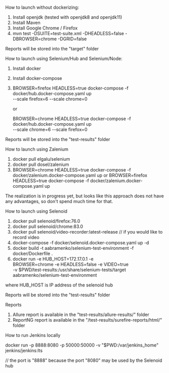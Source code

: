 How to launch without dockerizing:

1. Install openjdk (tested with openjdk8 and openjdk11)
2. Install Maven
3. Install Google Chrome / Firefox
4. mvn test -DSUITE=test-suite.xml -DHEADLESS=false -DBROWSER=chrome -DGRID=false

Reports will be stored into the "target" folder


How to launch using Selenium/Hub and Selenium/Node:

1. Install docker
2. Install docker-compose
3. BROWSER=firefox HEADLESS=true docker-compose -f docker/hub.docker-compose.yaml up \
        --scale firefox=6 --scale chrome=0
        
   or
   
   BROWSER=chrome HEADLESS=true docker-compose -f docker/hub.docker-compose.yaml up \
        --scale chrome=6 --scale firefox=0

Reports will be stored into the "test-results" folder


How to launch using Zalenium

1. docker pull elgalu/selenium
2. docker pull dosel/zalenium
3. BROWSER=chrome HEADLESS=true docker-compose -f docker/zalenium.docker-compose.yaml up
   or
   BROWSER=firefox HEADLESS=true docker-compose -f docker/zalenium.docker-compose.yaml up

The realization is in progress yet, but looks like this approach does not have any advantages, so don't spend much time for that.  


How to launch using Selenoid

1. docker pull selenoid/firefox:76.0
2. docker pull selenoid/chrome:83.0
3. docker pull selenoid/video-recorder:latest-release // if you would like to record video
4. docker-compose -f docker/selenoid.docker-compose.yaml up -d
5. docker build -t aabramenko/selenium-test-environment -f docker/Dockerfile .
6. docker run -e HUB_HOST=172.17.0.1 -e \
            BROWSER=chrome -e HEADLESS=false -e VIDEO=true \
            -v $PWD/test-results:/usr/share/selenium-tests/target \
            aabramenko/selenium-test-environment

where HUB_HOST is IP address of the selenoid hub

Reports will be stored into the "test-results" folder


Reports

1. Allure report is available in the "test-results/allure-results/" folder
2. ReportNG report is available in the "/test-results/surefire-reports/html/" folder


How to run Jenkins locally

docker run -p 8888:8080 -p 50000:50000 -v "$PWD:/var/jenkins_home" jenkins/jenkins:lts

// the port is "8888" because the port "8080" may be used by the Selenoid hub
